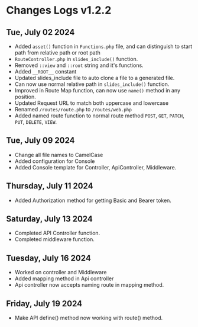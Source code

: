 # Changes Logs v1.2.2

## Tue, July 02 2024

- Added `asset()` function in `Functions.php` file, and can distinguish to start path from relative path or root path
- `RouteController.php` in `slides_include()` function.
- Removed `::view` and `::root` string and it's functions.
- Added `__ROOT__` constant
- Updated slides_include file to auto clone a file to a generated file.
- Can now use normal relative path in `slides_include()` function.
- Improved in Route Map function, can now use `name()` method in any position.
- Updated Request URL to match both uppercase and lowercase
- Renamed `/routes/route.php` to `/routes/web.php`
- Added named route function to normal route method `POST`, `GET`, `PATCH`, `PUT`, `DELETE`, `VIEW`.

## Tue, July 09 2024

- Change all file names to CamelCase
- Added configuration for Console
- Added Console template for Controller, ApiController, Middleware.

## Thursday, July 11 2024

- Added Authorization method for getting Basic and Bearer token.

## Saturday, July 13 2024

- Completed API Controller function.
- Completed middleware function.

## Tuesday, July 16 2024

- Worked on controller and Middleware
- Added mapping method in Api controller
- Api controller now accepts naming route in mapping method.

## Friday, July 19 2024

- Make API define() method now working with route() method.
